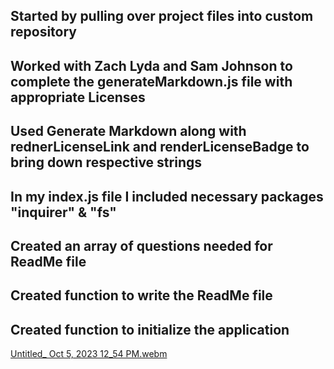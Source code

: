 ## Started by pulling over project files into custom repository
## Worked with Zach Lyda and Sam Johnson to complete the generateMarkdown.js file with appropriate Licenses
## Used Generate Markdown along with rednerLicenseLink and renderLicenseBadge to bring down respective strings
## In my index.js file I included necessary packages "inquirer" & "fs"
## Created an array of questions needed for ReadMe file
## Created function to write the ReadMe file
## Created function to initialize the application

[Untitled_ Oct 5, 2023 12_54 PM.webm](https://github.com/AndrewAllen93/sturdy-robot/assets/140868388/71714020-9e62-459c-bd83-6da1a455023e)
